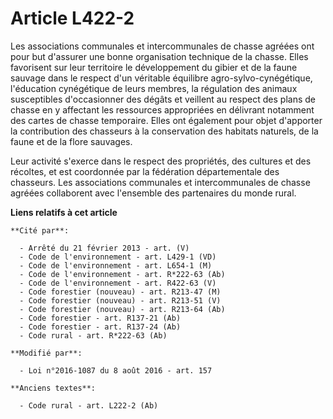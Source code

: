 # Article L422-2

Les associations communales et intercommunales de chasse agréées ont pour but d'assurer une bonne organisation technique de
la chasse. Elles favorisent sur leur territoire le développement du gibier et de la faune sauvage dans le respect d'un
véritable équilibre agro-sylvo-cynégétique, l'éducation cynégétique de leurs membres, la régulation des animaux susceptibles
d'occasionner des dégâts et veillent au respect des plans de chasse en y affectant les ressources appropriées en délivrant
notamment des cartes de chasse temporaire. Elles ont également pour objet d'apporter la contribution des chasseurs à la
conservation des habitats naturels, de la faune et de la flore sauvages.

Leur activité s'exerce dans le respect des propriétés, des cultures et des récoltes, et est coordonnée par la fédération
départementale des chasseurs. Les associations communales et intercommunales de chasse agréées collaborent avec l'ensemble
des partenaires du monde rural.

**Liens relatifs à cet article**

	**Cité par**:

	  - Arrêté du 21 février 2013 - art. (V)
	  - Code de l'environnement - art. L429-1 (VD)
	  - Code de l'environnement - art. L654-1 (M)
	  - Code de l'environnement - art. R*222-63 (Ab)
	  - Code de l'environnement - art. R422-63 (V)
	  - Code forestier (nouveau) - art. R213-47 (M)
	  - Code forestier (nouveau) - art. R213-51 (V)
	  - Code forestier (nouveau) - art. R213-64 (Ab)
	  - Code forestier - art. R137-21 (Ab)
	  - Code forestier - art. R137-24 (Ab)
	  - Code rural - art. R*222-63 (Ab)

	**Modifié par**:

	  - Loi n°2016-1087 du 8 août 2016 - art. 157

	**Anciens textes**:

	  - Code rural - art. L222-2 (Ab)

